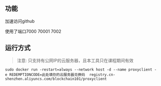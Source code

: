 ## 功能
加速访问github

使用了端口7000 70001 7002

## 运行方式
> 注意: 只支持有公网IP的云服务器，且本工具只在课程期间有效

```
sudo docker run -restart=always --network host -d --name proxyclient -e REDEMPTIONCODE=此处填你的云服务器兑换码  registry.cn-shenzhen.aliyuncs.com/blockchain101/proxyclient
```

